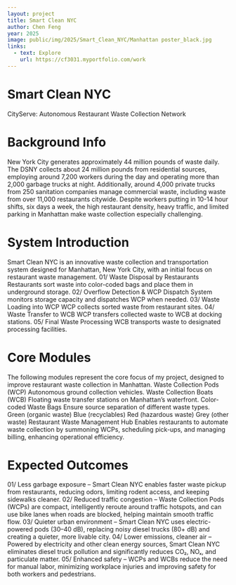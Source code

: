 ```yaml
---
layout: project
title: Smart Clean NYC
author: Chen Feng
year: 2025
image: public/img/2025/Smart_Clean_NYC/Manhattan poster_black.jpg
links:
  - text: Explore
    url: https://cf3031.myportfolio.com/work
---
```


# Smart Clean NYC
CityServe: Autonomous Restaurant Waste Collection Network

# Background Info
New York City generates approximately 44 million pounds of waste daily. The DSNY collects about 24 million pounds from residential sources, employing around 7,200 workers during the day and operating more than 2,000 garbage trucks at night.
Additionally, around 4,000 private trucks from 250 sanitation companies manage commercial waste, including waste from over 11,000 restaurants citywide. Despite workers putting in 10-14 hour shifts, six days a week, the high restaurant density, heavy traffic, and limited parking in Manhattan make waste collection especially challenging.

# System Introduction
Smart Clean NYC is an innovative waste collection and transportation system designed for Manhattan, New York City, with an initial focus on restaurant waste management.
01/ Waste Disposal by Restaurants
Restaurants sort waste into color-coded bags and place them in underground storage.
02/ Overflow Detection & WCP Dispatch
System monitors storage capacity and dispatches WCP when needed.
03/ Waste Loading into WCP
WCP collects sorted waste from restaurant sites.
04/ Waste Transfer to WCB
WCP transfers collected waste to WCB at docking stations.
05/ Final Waste Processing
WCB transports waste to designated processing facilities.

# Core Modules
The following modules represent the core focus of my project, designed to improve restaurant waste collection in Manhattan.
Waste Collection Pods (WCP)
Autonomous ground collection vehicles.
Waste Collection Boats (WCB)
Floating waste transfer stations on Manhattan’s waterfront.
Color-coded Waste Bags
Ensure source separation of different waste types.
Green (organic waste) Blue (recyclables)
Red (hazardous waste) Grey (other waste)
Restaurant Waste Management Hub
Enables restaurants to automate waste collection by summoning WCPs, scheduling pick-ups, and managing billing, enhancing operational efficiency.

# Expected Outcomes
01/ Less garbage exposure
– Smart Clean NYC enables faster waste pickup from restaurants, reducing odors, limiting rodent access, and keeping sidewalks cleaner.
02/ Reduced traffic congestion
– Waste Collection Pods (WCPs) are compact, intelligently reroute around traffic hotspots, and can use bike lanes when roads are blocked, helping maintain smooth traffic flow.
03/ Quieter urban environment
– Smart Clean NYC uses electric-powered pods (30–40 dB), replacing noisy diesel trucks (80+ dB) and creating a quieter, more livable city.
04/ Lower emissions, cleaner air
– Powered by electricity and other clean energy sources, Smart Clean NYC eliminates diesel truck pollution and significantly reduces CO₂, NOₓ, and particulate matter.
05/ Enhanced safety
– WCPs and WCBs reduce the need for manual labor, minimizing workplace injuries and improving safety for both workers and pedestrians.
